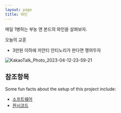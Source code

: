```yaml
---
layout: page
title: 와인
---
```


<p class="message">
 매일 1병하는 부눙 앤 본드의 와인을 살펴보자.
</p>

오늘의 교훈
- 3만원 이하에 끼안티 안티노리가 판다면 쟁여두자

![KakaoTalk_Photo_2023-04-12-23-59-21](https://user-images.githubusercontent.com/12179091/231498622-bb3cbc5b-87cb-482c-9faa-3284ddf32c9c.jpeg)

## 참조항목

Some fun facts about the setup of this project include:

* [소프트웨어](https://terms.naver.com/entry.nhn?docId=1114228&ref=y)
* [원시코드](https://terms.naver.com/entry.nhn?docId=1227904&ref=y)

